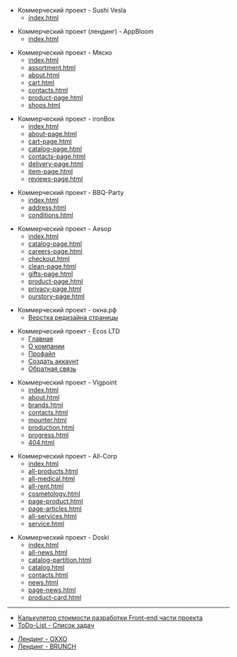 <ul>
	<li>Коммерческий проект - Sushi Vesla
		<ul>
			<li><a href="https://denis-snitko.github.io/sushi-vesla/" target="_blank">index.html</a></li>
		</ul>
	</li>
</ul>

<ul>
	<li>Коммерческий проект (лендинг) - AppBloom
		<ul>
			<li><a href="https://denis-snitko.github.io/appbloom/index.html" target="_blank">index.html</a></li>
		</ul>
	</li>
</ul>

<ul>
	<li>Коммерческий проект - Мяско
		<ul>
			<li><a href="https://denis-snitko.github.io/meat/index.html" target="_blank">index.html</a></li>
			<li><a href="https://denis-snitko.github.io/meat/assortment.html" target="_blank">assortment.html</a></li>
			<li><a href="https://denis-snitko.github.io/meat/about.html" target="_blank">about.html</a></li>
			<li><a href="https://denis-snitko.github.io/meat/cart.html" target="_blank">cart.html</a></li>
			<li><a href="https://denis-snitko.github.io/meat/contacts.html" target="_blank">contacts.html</a></li>
			<li><a href="https://denis-snitko.github.io/meat/product-page.html" target="_blank">product-page.html</a></li>
			<li><a href="https://denis-snitko.github.io/meat/shops.html" target="_blank">shops.html</a></li>
		</ul>
	</li>
</ul>

<ul>
	<li>Коммерческий проект - ironBox
		<ul>
			<li><a href="https://denis-snitko.github.io/ironbox/index.html" target="_blank">index.html</a></li>
			<li><a href="https://denis-snitko.github.io/ironbox/about-page.html" target="_blank">about-page.html</a></li>
			<li><a href="https://denis-snitko.github.io/ironbox/cart-page.html" target="_blank">cart-page.html</a></li>
			<li><a href="https://denis-snitko.github.io/ironbox/catalog-page.html" target="_blank">catalog-page.html</a>
			</li>
			<li><a href="https://denis-snitko.github.io/ironbox/contacts-page.html" target="_blank">contacts-page.html</a>
			</li>
			<li><a href="https://denis-snitko.github.io/ironbox/delivery-page.html" target="_blank">delivery-page.html</a>
			</li>
			<li><a href="https://denis-snitko.github.io/ironbox/item-page.html" target="_blank">item-page.html</a></li>
			<li><a href="https://denis-snitko.github.io/ironbox/reviews-page.html" target="_blank">reviews-page.html</a>
			</li>
		</ul>
	</li>
</ul>

<ul>
	<li>Коммерческий проект - BBQ-Party
		<ul>
			<li><a href="https://denis-snitko.github.io/bbq-party/index.html" target="_blank">index.html</a></li>
			<li><a href="https://denis-snitko.github.io/bbq-party/address.html" target="_blank">address.html</a></li>
			<li><a href="https://denis-snitko.github.io/bbq-party/conditions.html" target="_blank">conditions.html</a></li>
		</ul>
	</li>
</ul>

<ul>
	<li>Коммерческий проект - Aesop
		<ul>
			<li><a href="https://denis-snitko.github.io/aesop/index.html" target="_blank">index.html</a></li>
			<li><a href="https://denis-snitko.github.io/aesop/catalog-page.html" target="_blank">catalog-page.html</a></li>
			<li><a href="https://denis-snitko.github.io/aesop/careers-page.html" target="_blank">careers-page.html</a></li>
			<li><a href="https://denis-snitko.github.io/aesop/checkout.html" target="_blank">checkout.html</a></li>
			<li><a href="https://denis-snitko.github.io/aesop/clean-page.html" target="_blank">clean-page.html</a></li>
			<li><a href="https://denis-snitko.github.io/aesop/gifts-page.html" target="_blank">gifts-page.html</a></li>
			<li><a href="https://denis-snitko.github.io/aesop/product-page.html" target="_blank">product-page.html</a></li>
			<li><a href="https://denis-snitko.github.io/aesop/privacy-page.html" target="_blank">privacy-page.html</a></li>
			<li><a href="https://denis-snitko.github.io/aesop/ourstory-page.html" target="_blank">ourstory-page.html</a>
			</li>
		</ul>
	</li>
</ul>

<ul>
	<li>Коммерческий проект - окна.рф
		<ul>
			<li><a href="https://denis-snitko.github.io/okna/" target="_blank">Верстка редизайна страницы</a></li>
		</ul>
	</li>
</ul>

<ul>
	<li>Коммерческий проект - Ecos LTD
		<ul>
        <li><a href="https://denis-snitko.github.io/ecos-ltd/index.html">Главная</a></li>
        <li><a href="https://denis-snitko.github.io/ecos-ltd/about.html">О компании</a></li>
        <li><a href="https://denis-snitko.github.io/ecos-ltd/profile.html">Профайл</a></li>
        <li><a href="https://denis-snitko.github.io/ecos-ltd/create-profile.html">Создать аккаунт</a></li>
        <li><a href="https://denis-snitko.github.io/ecos-ltd/feedback.html">Обратная связь</a></li>
    </ul>
	</li>
</ul>

<ul>
	<li>Коммерческий проект - Vigpoint
		<ul>
			<li><a href="https://denis-snitko.github.io/vigpoint/index.html" target="_blank">index.html</a></li>
			<li><a href="https://denis-snitko.github.io/vigpoint/about.html" target="_blank">about.html</a></li>
			<li><a href="https://denis-snitko.github.io/vigpoint/brands.html" target="_blank">brands.html</a></li>
			<li><a href="https://denis-snitko.github.io/vigpoint/contacts.html" target="_blank">contacts.html</a></li>
			<li><a href="https://denis-snitko.github.io/vigpoint/mounter.html" target="_blank">mounter.html</a></li>
			<li><a href="https://denis-snitko.github.io/vigpoint/production.html" target="_blank">production.html</a></li>
			<li><a href="https://denis-snitko.github.io/vigpoint/progress.html" target="_blank">progress.html</a></li>
			<li><a href="https://denis-snitko.github.io/vigpoint/404.html" target="_blank">404.html</a></li>
		</ul>
	</li>
</ul>

<ul>
	<li>Коммерческий проект - All-Corp
		<ul>
			<li><a href="https://denis-snitko.github.io/all-corp/index.html" target="_blank">index.html</a></li>
			<li><a href="https://denis-snitko.github.io/all-corp/all-products.html" target="_blank">all-products.html</a>
			</li>
			<li><a href="https://denis-snitko.github.io/all-corp/all-medical.html" target="_blank">all-medical.html</a></li>
			<li><a href="https://denis-snitko.github.io/all-corp/all-rent.html" target="_blank">all-rent.html</a></li>
			<li><a href="https://denis-snitko.github.io/all-corp/cosmetology.html" target="_blank">cosmetology.html</a></li>
			<li><a href="https://denis-snitko.github.io/all-corp/page-product.html" target="_blank">page-product.html</a>
			</li>
			<li><a href="https://denis-snitko.github.io/all-corp/page-articles.html" target="_blank">page-articles.html</a>
			</li>
			<li><a href="https://denis-snitko.github.io/all-corp/all-services.html" target="_blank">all-services.html</a>
			</li>
			<li><a href="https://denis-snitko.github.io/all-corp/service.html" target="_blank">service.html</a></li>
		</ul>
	</li>
</ul>

<ul>
	<li>Коммерческий проект - Doski
		<ul>
			<li><a href="https://denis-snitko.github.io/pr-doski/index.html" target="_blank">index.html</a></li>
			<li><a href="https://denis-snitko.github.io/pr-doski/all-news.html" target="_blank">all-news.html</a></li>
			<li><a href="https://denis-snitko.github.io/pr-doski/catalog-partition.html"
					target="_blank">catalog-partition.html</a></li>
			<li><a href="https://denis-snitko.github.io/pr-doski/catalog.html" target="_blank">catalog.html</a></li>
			<li><a href="https://denis-snitko.github.io/pr-doski/contacts.html" target="_blank">contacts.html</a></li>
			<li><a href="https://denis-snitko.github.io/pr-doski/news.html" target="_blank">news.html</a></li>
			<li><a href="https://denis-snitko.github.io/pr-doski/page-news.html" target="_blank">page-news.html</a></li>
			<li><a href="https://denis-snitko.github.io/pr-doski/product-card.html" target="_blank">product-card.html</a>
			</li>
		</ul>
	</li>
</ul>

<hr>

<ul>
	<li><a href="https://denis-snitko.github.io/calculator/" target="_blank">Калькулятор стоимости разработки Front-end
			части проекта</a></li>
	<li><a href="https://denis-snitko.github.io/todo-list/" target="_blank">ToDo-List - Список задач</a></li>
</ul>

<ul>
	<li><a href="https://denis-snitko.github.io/pr-oxxo/" target="_blank">Лендинг - OXXO</a></li>
	<li><a href="https://denis-snitko.github.io/pr-brunch/" target="_blank">Лендинг - BRUNCH</a></li>
</ul>
